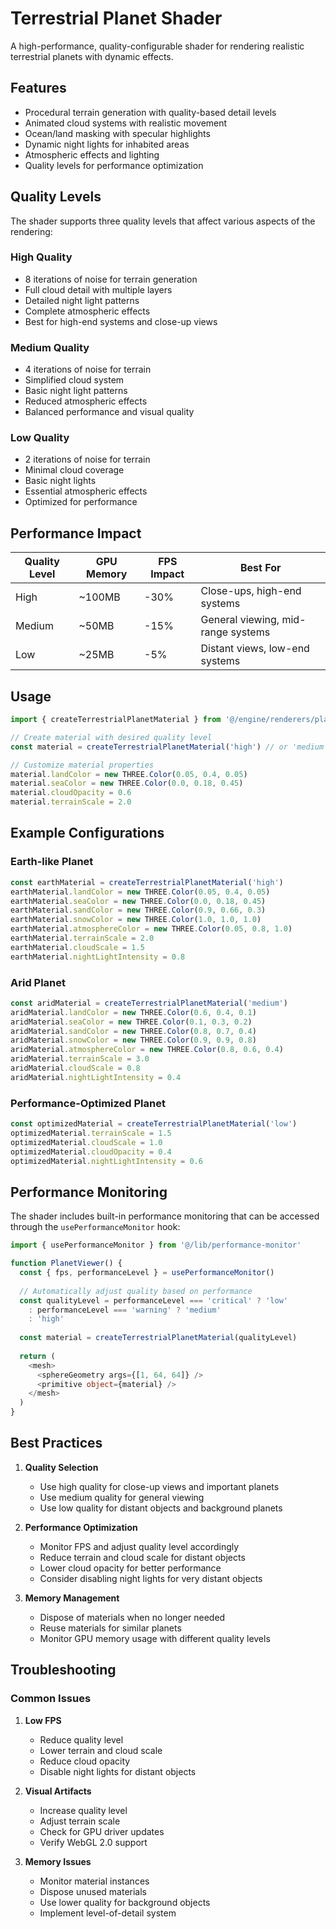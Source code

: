 # Terrestrial Planet Shader

A high-performance, quality-configurable shader for rendering realistic terrestrial planets with dynamic effects.

## Features

- Procedural terrain generation with quality-based detail levels
- Animated cloud systems with realistic movement
- Ocean/land masking with specular highlights
- Dynamic night lights for inhabited areas
- Atmospheric effects and lighting
- Quality levels for performance optimization

## Quality Levels

The shader supports three quality levels that affect various aspects of the rendering:

### High Quality
- 8 iterations of noise for terrain generation
- Full cloud detail with multiple layers
- Detailed night light patterns
- Complete atmospheric effects
- Best for high-end systems and close-up views

### Medium Quality
- 4 iterations of noise for terrain
- Simplified cloud system
- Basic night light patterns
- Reduced atmospheric effects
- Balanced performance and visual quality

### Low Quality
- 2 iterations of noise for terrain
- Minimal cloud coverage
- Basic night lights
- Essential atmospheric effects
- Optimized for performance

## Performance Impact

| Quality Level | GPU Memory | FPS Impact | Best For |
|--------------|------------|------------|----------|
| High         | ~100MB     | -30%       | Close-ups, high-end systems |
| Medium       | ~50MB      | -15%       | General viewing, mid-range systems |
| Low          | ~25MB      | -5%        | Distant views, low-end systems |

## Usage

```typescript
import { createTerrestrialPlanetMaterial } from '@/engine/renderers/planets/materials/terrestrial-planet-material'

// Create material with desired quality level
const material = createTerrestrialPlanetMaterial('high') // or 'medium' or 'low'

// Customize material properties
material.landColor = new THREE.Color(0.05, 0.4, 0.05)
material.seaColor = new THREE.Color(0.0, 0.18, 0.45)
material.cloudOpacity = 0.6
material.terrainScale = 2.0
```

## Example Configurations

### Earth-like Planet
```typescript
const earthMaterial = createTerrestrialPlanetMaterial('high')
earthMaterial.landColor = new THREE.Color(0.05, 0.4, 0.05)
earthMaterial.seaColor = new THREE.Color(0.0, 0.18, 0.45)
earthMaterial.sandColor = new THREE.Color(0.9, 0.66, 0.3)
earthMaterial.snowColor = new THREE.Color(1.0, 1.0, 1.0)
earthMaterial.atmosphereColor = new THREE.Color(0.05, 0.8, 1.0)
earthMaterial.terrainScale = 2.0
earthMaterial.cloudScale = 1.5
earthMaterial.nightLightIntensity = 0.8
```

### Arid Planet
```typescript
const aridMaterial = createTerrestrialPlanetMaterial('medium')
aridMaterial.landColor = new THREE.Color(0.6, 0.4, 0.1)
aridMaterial.seaColor = new THREE.Color(0.1, 0.3, 0.2)
aridMaterial.sandColor = new THREE.Color(0.8, 0.7, 0.4)
aridMaterial.snowColor = new THREE.Color(0.9, 0.9, 0.8)
aridMaterial.atmosphereColor = new THREE.Color(0.8, 0.6, 0.4)
aridMaterial.terrainScale = 3.0
aridMaterial.cloudScale = 0.8
aridMaterial.nightLightIntensity = 0.4
```

### Performance-Optimized Planet
```typescript
const optimizedMaterial = createTerrestrialPlanetMaterial('low')
optimizedMaterial.terrainScale = 1.5
optimizedMaterial.cloudScale = 1.0
optimizedMaterial.cloudOpacity = 0.4
optimizedMaterial.nightLightIntensity = 0.6
```

## Performance Monitoring

The shader includes built-in performance monitoring that can be accessed through the `usePerformanceMonitor` hook:

```typescript
import { usePerformanceMonitor } from '@/lib/performance-monitor'

function PlanetViewer() {
  const { fps, performanceLevel } = usePerformanceMonitor()
  
  // Automatically adjust quality based on performance
  const qualityLevel = performanceLevel === 'critical' ? 'low' 
    : performanceLevel === 'warning' ? 'medium' 
    : 'high'
    
  const material = createTerrestrialPlanetMaterial(qualityLevel)
  
  return (
    <mesh>
      <sphereGeometry args={[1, 64, 64]} />
      <primitive object={material} />
    </mesh>
  )
}
```

## Best Practices

1. **Quality Selection**
   - Use high quality for close-up views and important planets
   - Use medium quality for general viewing
   - Use low quality for distant objects and background planets

2. **Performance Optimization**
   - Monitor FPS and adjust quality level accordingly
   - Reduce terrain and cloud scale for distant objects
   - Lower cloud opacity for better performance
   - Consider disabling night lights for very distant objects

3. **Memory Management**
   - Dispose of materials when no longer needed
   - Reuse materials for similar planets
   - Monitor GPU memory usage with different quality levels

## Troubleshooting

### Common Issues

1. **Low FPS**
   - Reduce quality level
   - Lower terrain and cloud scale
   - Reduce cloud opacity
   - Disable night lights for distant objects

2. **Visual Artifacts**
   - Increase quality level
   - Adjust terrain scale
   - Check for GPU driver updates
   - Verify WebGL 2.0 support

3. **Memory Issues**
   - Monitor material instances
   - Dispose unused materials
   - Use lower quality for background objects
   - Implement level-of-detail system 